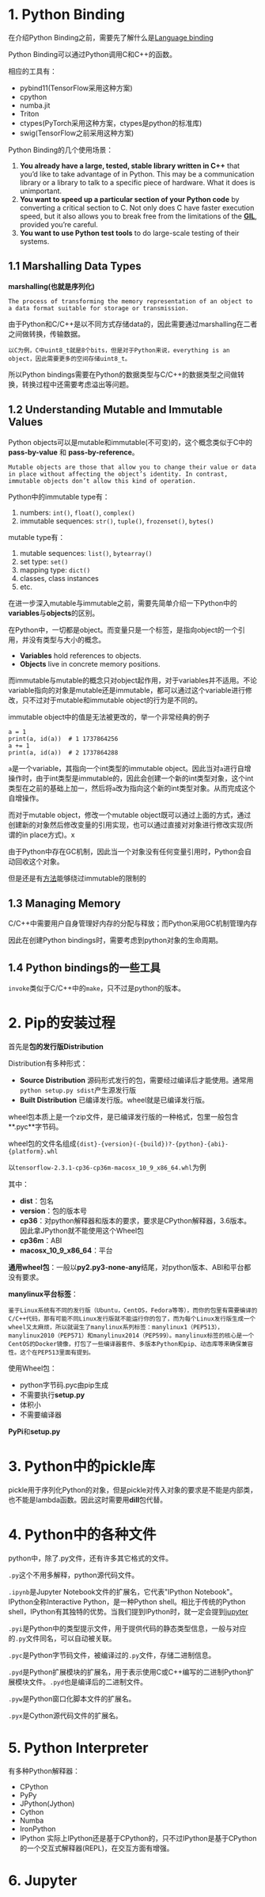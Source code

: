 # 1. Python Binding

在介绍Python Binding之前，需要先了解什么是[Language binding](../linux折腾日记/类unix.md#Language-binding)

Python Binding可以通过Python调用C和C++的函数。

相应的工具有：

- pybind11(TensorFlow采用这种方案)
- cpython
- numba.jit
- Triton
- ctypes(PyTorch采用这种方案，ctypes是python的标准库)
- swig(TensorFlow之前采用这种方案)

Python Binding的几个使用场景：

1. **You already have a large, tested, stable library written in C++** that you’d like to take advantage of in Python. This may be a communication library or a library to talk to a specific piece of hardware. What it does is unimportant.
2. **You want to speed up a particular section of your Python code** by converting a critical section to C. Not only does C have faster execution speed, but it also allows you to break free from the limitations of the **[GIL](https://realpython.com/python-gil/)**, provided you’re careful.
3. **You want to use Python test tools** to do large-scale testing of their systems.



## 1.1 Marshalling Data Types

 **marshalling(也就是序列化)**

```wiki
The process of transforming the memory representation of an object to a data format suitable for storage or transmission.
```

由于Python和C/C++是以不同方式存储data的，因此需要通过marshalling在二者之间做转换，传输数据。

```
以C为例，C中uint8_t就是8个bits，但是对于Python来说，everything is an object，因此需要更多的空间存储uint8_t。
```

所以Python bindings需要在Python的数据类型与C/C++的数据类型之间做转换，转换过程中还需要考虑溢出等问题。



## 1.2 Understanding Mutable and Immutable Values

Python objects可以是mutable和immutable(不可变)的，这个概念类似于C中的**pass-by-value** 和 **pass-by-reference**。

```
Mutable objects are those that allow you to change their value or data in place without affecting the object’s identity. In contrast, immutable objects don’t allow this kind of operation. 
```

Python中的immutable type有：

1. numbers: `int()`, `float()`, `complex()`
2. immutable sequences: `str()`, `tuple()`, `frozenset()`, `bytes()`

mutable type有：

1. mutable sequences: `list()`, `bytearray()`
2. set type: `set()`
3. mapping type: `dict()`
4. classes, class instances
5. etc.



在进一步深入mutable与immutable之前，需要先简单介绍一下Python中的**variables**与**objects**的区别。

在Python中，一切都是object。而变量只是一个标签，是指向object的一个引用，并没有类型与大小的概念。

- **Variables** hold references to objects.
- **Objects** live in concrete memory positions.



而immutable与mutable的概念只对object起作用，对于variables并不适用。不论variable指向的对象是mutable还是immutable，都可以通过这个variable进行修改，只不过对于mutable和immutable object的行为是不同的。

immutable object中的值是无法被更改的，举一个非常经典的例子

```
a = 1
print(a, id(a))  # 1 1737864256
a += 1
print(a, id(a))  # 2 1737864288
```

`a`是一个variable，其指向一个int类型的immutable object。因此当对`a`进行自增操作时，由于int类型是immutable的，因此会创建一个新的int类型对象，这个int类型在之前的基础上加一，然后将`a`改为指向这个新的int类型对象。从而完成这个自增操作。

而对于mutable object，修改一个mutable object既可以通过上面的方式，通过创建新的对象然后修改变量的引用实现，也可以通过直接对对象进行修改实现(所谓的in place方式)。x

由于Python中存在GC机制，因此当一个对象没有任何变量引用时，Python会自动回收这个对象。



但是还是有[方法](https://zhuanlan.zhihu.com/p/89897898)能够绕过immutable的限制的



## 1.3 Managing Memory

C/C++中需要用户自身管理好内存的分配与释放；而Python采用GC机制管理内存

因此在创建Python bindings时，需要考虑到python对象的生命周期。



## 1.4 Python bindings的一些工具

`invoke`类似于C/C++中的`make`，只不过是python的版本。



# 2. Pip的安装过程

首先是**包的发行版Distribution**

Distribution有多种形式：

- **Source Distribution** 源码形式发行的包，需要经过编译后才能使用。通常用`python setup.py sdist`产生源发行版
- **Built Distribution** 已编译发行版。wheel就是已编译发行版。



wheel包本质上是一个zip文件，是已编译发行版的一种格式，包里一般包含**.pyc**字节码。

wheel包的文件名组成`{dist}-{version}(-{build})?-{python}-{abi}-{platform}.whl`

以`tensorflow-2.3.1-cp36-cp36m-macosx_10_9_x86_64.whl`为例

其中：

- **dist**：包名
- **version**：包的版本号
- **cp36**：对python解释器和版本的要求，要求是CPython解释器，3.6版本。因此拿JPython就不能使用这个Wheel包
- **cp36m**：ABI
- **macosx_10_9_x86_64**：平台

**通用wheel包**：一般以**py2.py3-none-any**结尾，对python版本、ABI和平台都没有要求。

**manylinux平台标签**：

```
鉴于Linux系统有不同的发行版（Ubuntu，CentOS，Fedora等等），而你的包里有需要编译的C/C++代码，那有可能不同Linux发行版就不能运行你的包了，而为每个Linux发行版生成一个wheel又太麻烦，所以就诞生了manylinux系列标签：manylinux1（PEP513），manylinux2010（PEP571）和manylinux2014（PEP599）。manylinux标签的核心是一个CentOS的Docker镜像，打包了一些编译器套件、多版本Python和pip、动态库等来确保兼容性。这个在PEP513里面有提到。
```



使用Wheel包：

- python字节码.pyc由pip生成
- 不需要执行**setup.py**
- 体积小
- 不需要编译器

**PyPi**和**setup.py**



# 3. Python中的pickle库

pickle用于序列化Python的对象，但是pickle对传入对象的要求是不能是内部类，也不能是lambda函数。因此这时需要用**dill**包代替。



# 4. Python中的各种文件

python中，除了.py文件，还有许多其它格式的文件。

`.py`这个不用多解释，python源代码文件。

`.ipynb`是Jupyter Notebook文件的扩展名，它代表"IPython Notebook"。IPython全称Interactive Python，是一种Python shell。相比于传统的Python shell，IPython有其独特的优势。当我们提到IPython时，就一定会提到[jupyter](#Jupyter)

`.pyi`是Python中的类型提示文件，用于提供代码的静态类型信息，一般与对应的`.py`文件同名，可以自动被关联。

`.pyc`是Python字节码文件，被编译过的`.py`文件，存储二进制信息。

`.pyd`是Python扩展模块的扩展名，用于表示使用C或C++编写的二进制Python扩展模块文件。`.pyd`也是编译后的二进制文件。

`.pyw`是Python窗口化脚本文件的扩展名。

`.pyx`是Cython源代码文件的扩展名。

# 5. Python Interpreter

有多种Python解释器：

- CPython
- PyPy
- JPython(Jython)
- Cython
- Numba
- IronPython
- IPython 实际上IPython还是基于CPython的，只不过IPython是基于CPython的一个交互式解释器(REPL)，在交互方面有增强。

# 6. Jupyter